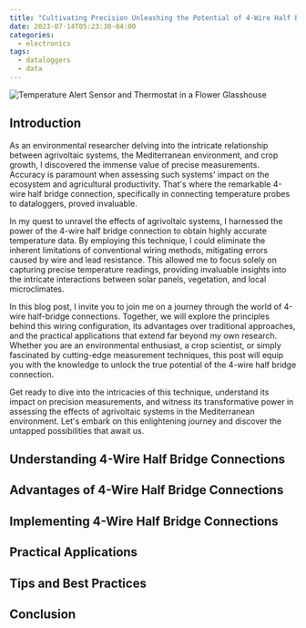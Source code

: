 ```yaml
---
title: "Cultivating Precision Unleashing the Potential of 4-Wire Half Bridge Connections"
date: 2023-07-14T05:23:30-04:00
categories:
  - electronics
tags:
  - dataloggers
  - data
---
```


![Temperature Alert Sensor and Thermostat in a Flower Glasshouse](https://rosarioiacono.github.io/assets/images/sensors.jpg)

## Introduction

As an environmental researcher delving into the intricate relationship between agrivoltaic systems, the Mediterranean environment, and crop growth, I discovered the immense value of precise measurements. Accuracy is paramount when assessing such systems' impact on the ecosystem and agricultural productivity. That's where the remarkable 4-wire half bridge connection, specifically in connecting temperature probes to dataloggers, proved invaluable.

In my quest to unravel the effects of agrivoltaic systems, I harnessed the power of the 4-wire half bridge connection to obtain highly accurate temperature data. By employing this technique, I could eliminate the inherent limitations of conventional wiring methods, mitigating errors caused by wire and lead resistance. This allowed me to focus solely on capturing precise temperature readings, providing invaluable insights into the intricate interactions between solar panels, vegetation, and local microclimates.

In this blog post, I invite you to join me on a journey through the world of 4-wire half-bridge connections. Together, we will explore the principles behind this wiring configuration, its advantages over traditional approaches, and the practical applications that extend far beyond my own research. Whether you are an environmental enthusiast, a crop scientist, or simply fascinated by cutting-edge measurement techniques, this post will equip you with the knowledge to unlock the true potential of the 4-wire half bridge connection.

Get ready to dive into the intricacies of this technique, understand its impact on precision measurements, and witness its transformative power in assessing the effects of agrivoltaic systems in the Mediterranean environment. Let's embark on this enlightening journey and discover the untapped possibilities that await us.

## Understanding 4-Wire Half Bridge Connections

## Advantages of 4-Wire Half Bridge Connections

## Implementing 4-Wire Half Bridge Connections

## Practical Applications

## Tips and Best Practices

## Conclusion
